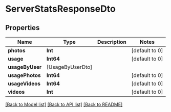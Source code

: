 # ServerStatsResponseDto

## Properties
Name | Type | Description | Notes
------------ | ------------- | ------------- | -------------
**photos** | **Int** |  | [default to 0]
**usage** | **Int64** |  | [default to 0]
**usageByUser** | [UsageByUserDto] |  | 
**usagePhotos** | **Int64** |  | [default to 0]
**usageVideos** | **Int64** |  | [default to 0]
**videos** | **Int** |  | [default to 0]

[[Back to Model list]](../README.md#documentation-for-models) [[Back to API list]](../README.md#documentation-for-api-endpoints) [[Back to README]](../README.md)


